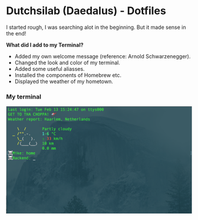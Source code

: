 # Dutchsilab (Daedalus) - Dotfiles
I started rough, I was searching alot in the beginning. But it made sense in the end!

**What did I add to my Terminal?**
* Added my own welcome message (reference: Arnold Schwarzenegger).
* Changed the look and color of my terminal.
* Added some useful aliasses.
* Installed the components of Homebrew etc.
* Displayed the weather of my hometown.

### My terminal

![terminal](/terminal.png)
